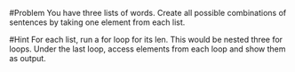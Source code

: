 #Problem
You have three lists of words. Create all possible combinations of sentences by taking one element from each list.

#Hint
For each list, run a for loop for its len. This would be nested three for loops.
Under the last loop, access elements from each loop and show them as output.

